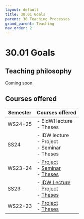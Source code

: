 ```yaml
---
layout: default
title: 30.01 Goals
parent: 30 Teaching Processes
grand_parent: Teaching
nav_order: 2
---
```


# 30.01 Goals

## Teaching philosophy

Coming soon.

## Courses offered

**Semester** | **Courses offered** |
--- | --- |
WS24-25 | - EidWI lecture <br> - Theses |
SS24 | - IDW lecture <br> - Project <br> - Seminar <br> - Theses |
WS23-24 | - [Project](../33_projects/33.02.osd-ws23-24.html) <br> - [Seminar](34_seminars/34.02.lrsem-ws23-24.html) <br> - [Theses](teaching/35_theses.html) |
SS23 | - [IDW Lecture](32_lectures/32.01.idw-ss23.html) <br> - [Project](33_projects/33.01.osd-ss23.html) <br> - [Theses](teaching/35_theses.html) |
WS22-23 | - [Project](34_seminars/34.01.lrsem-ws22-23.html) <br> - [Theses](teaching/35_theses.html) |
